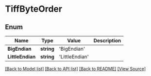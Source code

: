﻿# TiffByteOrder


## Enum
Name | Type | Value | Description
------------ | ------------- | ------------- | -------------
**BigEndian** | **string** | 'BigEndian' | 
**LittleEndian** | **string** | 'LittleEndian' | 

[[Back to Model list]](../README.md#documentation-for-models) [[Back to API list]](../README.md#documentation-for-api-endpoints) [[Back to README]](../README.md) [[View Source]](../src/models/tiffByteOrder.ts)

